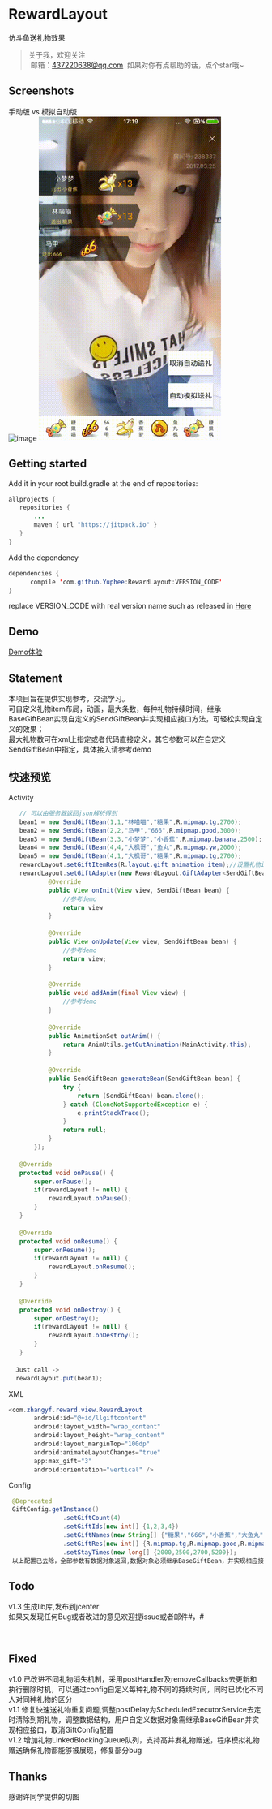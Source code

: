 # RewardLayout
仿斗鱼送礼物效果
> 关于我，欢迎关注  
  邮箱：437220638@qq.com
  如果对你有点帮助的话，点个star哦~
 
## Screenshots
手动版&nbsp;vs&nbsp;模拟自动版<br>
![image](/screenshots/photo.gif) ![image](/screenshots/photo2.gif)

## Getting started
Add it in your root build.gradle at the end of repositories:
 ```java
allprojects {
    repositories {
        ...
        maven { url "https://jitpack.io" }
    }
}
 ```
 Add the dependency
  ```java
 dependencies {
        compile 'com.github.Yuphee:RewardLayout:VERSION_CODE'
}
 ```
 replace VERSION_CODE with real version name such as released in [Here](https://github.com/Yuphee/RewardLayout/releases)

## Demo
[Demo体验](/sample.apk)

## Statement
本项目旨在提供实现参考，交流学习。<br>
可自定义礼物item布局，动画，最大条数，每种礼物持续时间，继承BaseGiftBean实现自定义的SendGiftBean并实现相应接口方法，可轻松实现自定义的效果；<br>
最大礼物数可在xml上指定或者代码直接定义，其它参数可以在自定义SendGiftBean中指定，具体接入请参考demo

## 快速预览
Activity
 ```java
    // 可以由服务器返回json解析得到
    bean1 = new SendGiftBean(1,1,"林喵喵","糖果",R.mipmap.tg,2700);
    bean2 = new SendGiftBean(2,2,"马甲","666",R.mipmap.good,3000);
    bean3 = new SendGiftBean(3,3,"小梦梦","小香蕉",R.mipmap.banana,2500);
    bean4 = new SendGiftBean(4,4,"大枫哥","鱼丸",R.mipmap.yw,2000);
    bean5 = new SendGiftBean(4,1,"大枫哥","糖果",R.mipmap.tg,2700);
    rewardLayout.setGiftItemRes(R.layout.gift_animation_item);//设置礼物item布局
    rewardLayout.setGiftAdapter(new RewardLayout.GiftAdapter<SendGiftBean>() {
            @Override
            public View onInit(View view, SendGiftBean bean) {
                //参考demo
                return view
            }

            @Override
            public View onUpdate(View view, SendGiftBean bean) {
                //参考demo
                return view;
            }

            @Override
            public void addAnim(final View view) {
                //参考demo
            }

            @Override
            public AnimationSet outAnim() {
                return AnimUtils.getOutAnimation(MainActivity.this);
            }

            @Override
            public SendGiftBean generateBean(SendGiftBean bean) {
                try {
                    return (SendGiftBean) bean.clone();
                } catch (CloneNotSupportedException e) {
                    e.printStackTrace();
                }
                return null;
            }
        });
        
    @Override
    protected void onPause() {
        super.onPause();
        if(rewardLayout != null) {
            rewardLayout.onPause();
        }
    }

    @Override
    protected void onResume() {
        super.onResume();
        if(rewardLayout != null) {
            rewardLayout.onResume();
        }
    }

    @Override
    protected void onDestroy() {
        super.onDestroy();
        if(rewardLayout != null) {
            rewardLayout.onDestroy();
        }
    }
    
   Just call ->
   rewardLayout.put(bean1);
```
XML
 ```java
<com.zhangyf.reward.view.RewardLayout
        android:id="@+id/llgiftcontent"
        android:layout_width="wrap_content"
        android:layout_height="wrap_content"
        android:layout_marginTop="100dp"
        android:animateLayoutChanges="true"
        app:max_gift="3"
        android:orientation="vertical" />
```
Config
 ```java
  @Deprecated
  GiftConfig.getInstance()
                .setGiftCount(4)
                .setGiftIds(new int[] {1,2,3,4})
                .setGiftNames(new String[] {"糖果","666","小香蕉","大鱼丸"})
                .setGiftRes(new int[] {R.mipmap.tg,R.mipmap.good,R.mipmap.banana,R.mipmap.yw})
                .setStayTimes(new long[] {2000,2500,2700,5200});
  以上配置已去除，全部参数有数据对象返回,数据对象必须继承BaseGiftBean，并实现相应接口，具体参考demo
 ```
## Todo
v1.3 生成lib库,发布到jcenter<br>
如果又发现任何Bug或者改进的意见欢迎提issue或者邮件#，#

 
## Fixed 
v1.0 已改进不同礼物消失机制，采用postHandler及removeCallbacks去更新和执行删除时机，可以通过config自定义每种礼物不同的持续时间，同时已优化不同人对同种礼物的区分<br>
v1.1 修复快速送礼物重复问题,调整postDelay为ScheduledExecutorService去定时清除到期礼物，调整数据结构，用户自定义数据对象需继承BaseGiftBean并实现相应接口，取消GiftConfig配置<br>
v1.2 增加礼物LinkedBlockingQueue队列，支持高并发礼物赠送，程序模拟礼物赠送确保礼物都能够被展现，修复部分bug

## Thanks
感谢许同学提供的切图
